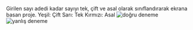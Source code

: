 Girilen sayı adedi kadar sayıyı tek, çift ve asal olarak sınıflandırarak ekrana basan proje.
Yeşil: Çift
Sarı: Tek
Kırmızı: Asal
![doğru deneme](https://user-images.githubusercontent.com/92647890/181308135-f401991b-fb3e-473a-b09b-b2442725eed4.png)
![yanlış deneme](https://user-images.githubusercontent.com/92647890/181308158-b071feaa-ceb1-4490-90bd-7b23f2a93916.png)
